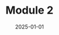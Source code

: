 ---
title: Module 2
linkTitle: Module 2
date: 2025-01-01
type: book
weight: 30
course_module: "true"
--- 